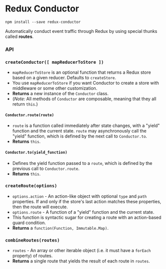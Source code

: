 # Redux Conductor
`npm install --save redux-conductor`

Automatically conduct event traffic through Redux by using special thunks called **routes**.

### API

### `createConductor([ mapReducerToStore ])`
- `mapReducerToStore` is an optional function that returns a Redux store based on a given reducer. Defaults to `createStore`.
- You use `mapReducerToStore` if you want Conductor to create a store with middleware or some other customization.
- **Returns** a new instance of the `Conductor` class.
- (*Note:* All methods of `Conductor` are composable, meaning that they all return `this`.)

#### `Conductor.route(route)`
- `route` is a function called immediately after state changes, with a "yield" function and the current state. `route` may asynchronously call the "yield" function, which is defined by the next call to `Conductor.to`.
- **Returns** `this`.

#### `Conductor.to(yield_function)`
- Defines the yield function passed to a `route`, which is defined by the previous call to `Conductor.route`.
- **Returns** `this`.

### `createRoute(options)`
- `options.action` - An action-like object with optional `type` and `path` properties. If and only if the store's last action matches these properties, then the route will execute.
- `options.route` - A function of a "yield" function and the current state.
- This function is syntactic sugar for creating a route with an action-based guard condition.
- **Returns** a `function(Function, Immutable.Map)`.

### `combineRoutes(routes)`
- `routes` - An array or other iterable object (i.e. it must have a `forEach` property) of routes.
- **Returns** a single route that yields the result of each route in `routes`.